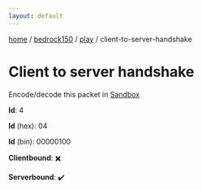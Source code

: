 ```yaml
---
layout: default
---
```


[home](/)  /  [bedrock150](/protocol/bedrock150)  /  [play](/protocol/bedrock150/play)  /  client-to-server-handshake

# Client to server handshake

Encode/decode this packet in [Sandbox](../../../sandbox/bedrock150#play.client_to_server_handshake)

**Id**: 4

**Id** (hex): 04

**Id** (bin): 00000100

**Clientbound**: ✖️

**Serverbound**: ✔️
